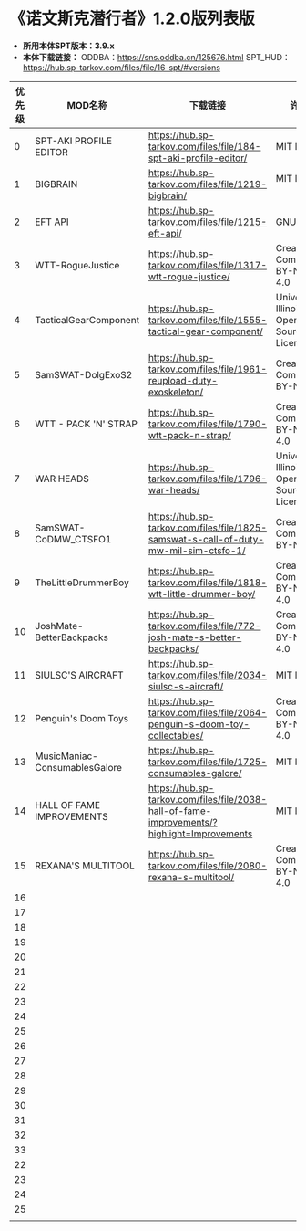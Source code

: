 # 《诺文斯克潜行者》1.2.0版列表版

- **所用本体SPT版本：3.9.x**
- **本体下载链接：**
	ODDBA：https://sns.oddba.cn/125676.html
	SPT_HUD：https://hub.sp-tarkov.com/files/file/16-spt/#versions

| **优先级** | **MOD名称**                     | **下载链接**                                                                                    | **许可证**                                             |
| ------- | ----------------------------- | ------------------------------------------------------------------------------------------- | --------------------------------------------------- |
| 0       | SPT-AKI PROFILE EDITOR        | https://hub.sp-tarkov.com/files/file/184-spt-aki-profile-editor/                            | MIT License<br>                                     |
| 1       | BIGBRAIN                      | https://hub.sp-tarkov.com/files/file/1219-bigbrain/                                         | MIT License<br><br>                                 |
| 2       | EFT API                       | https://hub.sp-tarkov.com/files/file/1215-eft-api/                                          | GNU GPLv3<br>                                       |
| 3       | WTT-RogueJustice              | https://hub.sp-tarkov.com/files/file/1317-wtt-rogue-justice/                                | Creative Commons BY-NC-ND 4.0<br>                   |
| 4       | TacticalGearComponent         | https://hub.sp-tarkov.com/files/file/1555-tactical-gear-component/                          | University of Illinois/NCSA Open Source License     |
| 5       | SamSWAT-DolgExoS2             | https://hub.sp-tarkov.com/files/file/1961-reupload-duty-exoskeleton/                        | Creative Commons BY-NC 3.0<br>                      |
| 6       | WTT - PACK 'N' STRAP          | https://hub.sp-tarkov.com/files/file/1790-wtt-pack-n-strap/                                 | Creative Commons BY-NC-ND 4.0<br>                   |
| 7       | WAR HEADS                     | https://hub.sp-tarkov.com/files/file/1796-war-heads/                                        | University of Illinois/NCSA Open Source License<br> |
| 8       | SamSWAT-CoDMW_CTSFO1          | https://hub.sp-tarkov.com/files/file/1825-samswat-s-call-of-duty-mw-mil-sim-ctsfo-1/        | Creative Commons BY-NC 3.0<br>                      |
| 9       | TheLittleDrummerBoy           | https://hub.sp-tarkov.com/files/file/1818-wtt-little-drummer-boy/                           | Creative Commons BY-NC-ND 4.0<br>                   |
| 10      | JoshMate-BetterBackpacks      | https://hub.sp-tarkov.com/files/file/772-josh-mate-s-better-backpacks/                      | Creative Commons BY-NC-ND 4.0<br>                   |
| 11      | SIULSC'S AIRCRAFT             | https://hub.sp-tarkov.com/files/file/2034-siulsc-s-aircraft/                                | MIT License<br>                                     |
| 12      | Penguin's Doom Toys           | https://hub.sp-tarkov.com/files/file/2064-penguin-s-doom-toy-collectables/                  | Creative Commons BY-NC-ND 4.0<br>                   |
| 13      | MusicManiac-ConsumablesGalore | https://hub.sp-tarkov.com/files/file/1725-consumables-galore/                               | MIT License                                         |
| 14      | HALL OF FAME IMPROVEMENTS     | https://hub.sp-tarkov.com/files/file/2038-hall-of-fame-improvements/?highlight=Improvements | MIT License                                         |
| 15      | REXANA'S MULTITOOL            | https://hub.sp-tarkov.com/files/file/2080-rexana-s-multitool/                               | Creative Commons BY-NC-ND 4.0                       |
| 16      |                               |                                                                                             |                                                     |
| 17      |                               |                                                                                             |                                                     |
| 18      |                               |                                                                                             |                                                     |
| 19      |                               |                                                                                             |                                                     |
| 20      |                               |                                                                                             |                                                     |
| 21      |                               |                                                                                             |                                                     |
| 22      |                               |                                                                                             |                                                     |
| 23      |                               |                                                                                             |                                                     |
| 24      |                               |                                                                                             |                                                     |
| 25      |                               |                                                                                             |                                                     |
| 26      |                               |                                                                                             |                                                     |
| 27      |                               |                                                                                             |                                                     |
| 28      |                               |                                                                                             |                                                     |
| 29      |                               |                                                                                             |                                                     |
| 30      |                               |                                                                                             |                                                     |
| 31      |                               |                                                                                             |                                                     |
| 32      |                               |                                                                                             |                                                     |
| 33      |                               |                                                                                             |                                                     |
| 22      |                               |                                                                                             |                                                     |
| 23      |                               |                                                                                             |                                                     |
| 24      |                               |                                                                                             |                                                     |
| 25      |                               |                                                                                             |                                                     |
|         |                               |                                                                                             |                                                     |